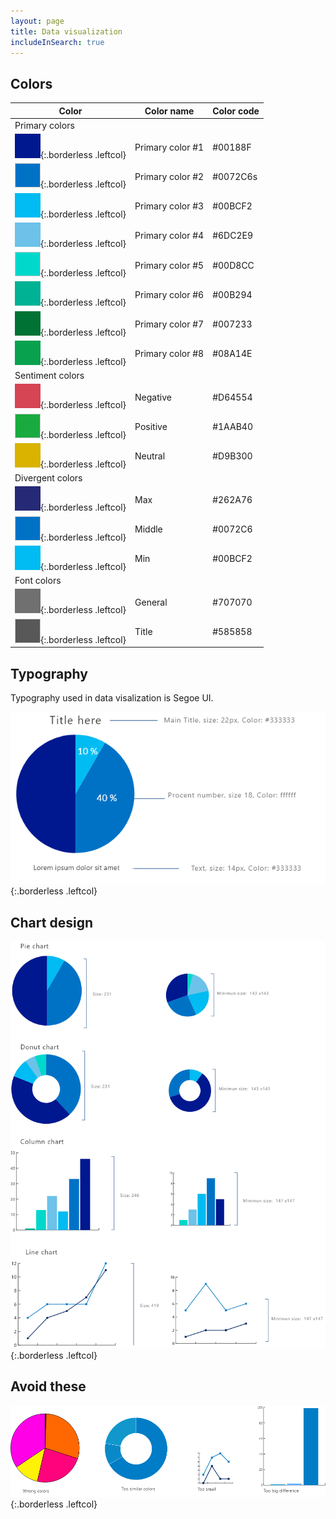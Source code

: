 ```yaml
---
layout: page
title: Data visualization
includeInSearch: true
---
```


## Colors

Color | Color name | Color code
--- | --- | ---
Primary colors |  | 
![Color1](color1.png){:.borderless .leftcol} | Primary color #1 | #00188F
![Color2](color2.png){:.borderless .leftcol} | Primary color #2 | #0072C6s
![Color3](color3.png){:.borderless .leftcol} | Primary color #3 | #00BCF2
![Color4](color4.png){:.borderless .leftcol} | Primary color #4 | #6DC2E9
![Color5](color5.png){:.borderless .leftcol} | Primary color #5 | #00D8CC
![Color6](color6.png){:.borderless .leftcol} | Primary color #6 | #00B294
![Color7](color7.png){:.borderless .leftcol} | Primary color #7 | #007233
![Color8](color8.png){:.borderless .leftcol} | Primary color #8 | #08A14E
Sentiment colors |  | 
![Negative](negative.png){:.borderless .leftcol} | Negative | #D64554
![Positive](positive.png){:.borderless .leftcol} | Positive | #1AAB40
![Neutral](neutral.png){:.borderless .leftcol} | Neutral | #D9B300
Divergent colors |  | 
![Max](max.png){:.borderless .leftcol} | Max | #262A76
![Middle](middle.png){:.borderless .leftcol} | Middle | #0072C6
![Min](min.png){:.borderless .leftcol} | Min | #00BCF2
Font colors |  | 
![General](general.png){:.borderless .leftcol} | General | #707070
![Title](title.png){:.borderless .leftcol} | Title | #585858 

## Typography

Typography used in data visalization is Segoe UI.

![Typography](typography.png){:.borderless .leftcol}

## Chart design

![Chart](charts.png){:.borderless .leftcol}

## Avoid these

![Avoid](avoid.png){:.borderless .leftcol}
